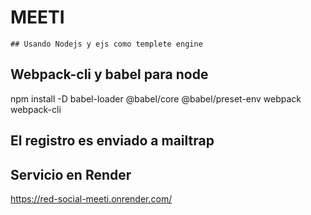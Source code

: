 
# MEETI

    ## Usando Nodejs y ejs como templete engine

## Webpack-cli y babel para node

npm install -D babel-loader @babel/core @babel/preset-env webpack webpack-cli

## El registro es enviado a mailtrap


## Servicio en Render

https://red-social-meeti.onrender.com/
